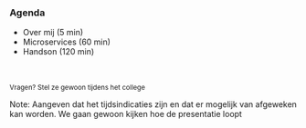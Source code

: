 ### Agenda

- Over mij (5 min)
- Microservices (60 min)
- Handson (120 min)

<br>
<br>

<span style="font-size: smaller;">
  Vragen? Stel ze gewoon tijdens het college
</span>

Note:
Aangeven dat het tijdsindicaties zijn en dat er mogelijk van afgeweken kan worden. We gaan gewoon kijken hoe de presentatie loopt